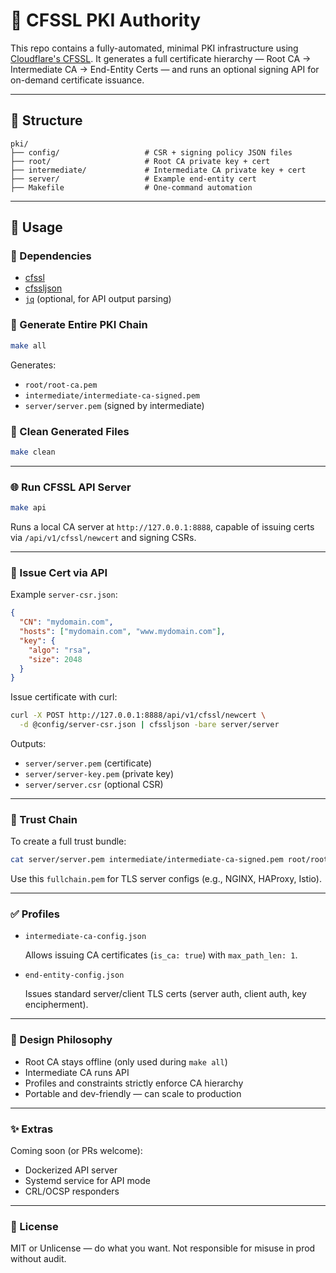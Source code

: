 # 🔐 CFSSL PKI Authority

This repo contains a fully-automated, minimal PKI infrastructure using [Cloudflare's CFSSL](https://github.com/cloudflare/cfssl). It generates a full certificate hierarchy — Root CA → Intermediate CA → End-Entity Certs — and runs an optional signing API for on-demand certificate issuance.

---

## 📁 Structure

```
pki/
├── config/                   # CSR + signing policy JSON files
├── root/                     # Root CA private key + cert
├── intermediate/             # Intermediate CA private key + cert
├── server/                   # Example end-entity cert
├── Makefile                  # One-command automation
```

---

## 🚀 Usage

### 🔧 Dependencies

- [cfssl](https://github.com/cloudflare/cfssl)
- [cfssljson](https://github.com/cloudflare/cfssl)
- [`jq`](https://stedolan.github.io/jq/) (optional, for API output parsing)

### 🔁 Generate Entire PKI Chain

```bash
make all
```

Generates:

- `root/root-ca.pem`
- `intermediate/intermediate-ca-signed.pem`
- `server/server.pem` (signed by intermediate)

### 🧼 Clean Generated Files

```bash
make clean
```

---

### 🌐 Run CFSSL API Server

```bash
make api
```

Runs a local CA server at `http://127.0.0.1:8888`, capable of issuing certs via `/api/v1/cfssl/newcert` and signing CSRs.

---

### 🔐 Issue Cert via API

Example `server-csr.json`:

```json
{
  "CN": "mydomain.com",
  "hosts": ["mydomain.com", "www.mydomain.com"],
  "key": {
    "algo": "rsa",
    "size": 2048
  }
}
```

Issue certificate with curl:

```bash
curl -X POST http://127.0.0.1:8888/api/v1/cfssl/newcert \
  -d @config/server-csr.json | cfssljson -bare server/server
```

Outputs:

- `server/server.pem` (certificate)
- `server/server-key.pem` (private key)
- `server/server.csr` (optional CSR)

---

### 🔐 Trust Chain

To create a full trust bundle:

```bash
cat server/server.pem intermediate/intermediate-ca-signed.pem root/root-ca.pem > fullchain.pem
```

Use this `fullchain.pem` for TLS server configs (e.g., NGINX, HAProxy, Istio).

---

### ✅ Profiles

- `intermediate-ca-config.json`

  Allows issuing CA certificates (`is_ca: true`) with `max_path_len: 1`.

- `end-entity-config.json`

  Issues standard server/client TLS certs (server auth, client auth, key encipherment).

---

### 🧠 Design Philosophy

- Root CA stays offline (only used during `make all`)
- Intermediate CA runs API
- Profiles and constraints strictly enforce CA hierarchy
- Portable and dev-friendly — can scale to production

---

### ✨ Extras

Coming soon (or PRs welcome):

- Dockerized API server
- Systemd service for API mode
- CRL/OCSP responders

---

### 📜 License

MIT or Unlicense — do what you want. Not responsible for misuse in prod without audit.
